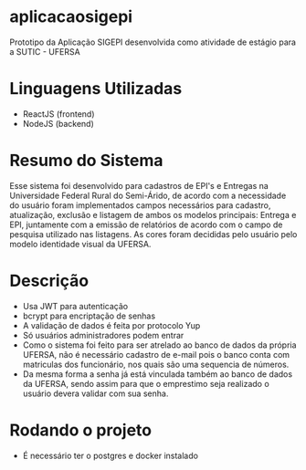 ﻿# aplicacaosigepi
Prototipo da Aplicação SIGEPI desenvolvida como atividade de estágio para a SUTIC - UFERSA

# Linguagens Utilizadas
* ReactJS (frontend)
* NodeJS (backend)

# Resumo do Sistema
Esse sistema foi desenvolvido para cadastros de EPI's e Entregas na Universidade Federal Rural do Semi-Árido, de acordo com a necessidade do usuário foram implementados campos necessários para cadastro, atualização, exclusão e listagem de ambos os modelos principais: Entrega e EPI, juntamente com a emissão de relatórios de acordo com o campo de pesquisa utilizado nas listagens. As cores foram decididas pelo usuário pelo modelo identidade visual da UFERSA.

# Descrição
* Usa JWT para autenticação
* bcrypt para encriptação de senhas
* A validação de dados é feita por protocolo Yup
* Só usuários administradores podem entrar
* Como o sistema foi feito para ser atrelado ao banco de dados da própria UFERSA, não é necessário cadastro de e-mail pois o banco conta com matriculas dos funcionário, nos quais são uma sequencia de números.
* Da mesma forma a senha já está vinculada também ao banco de dados da UFERSA, sendo assim para que o emprestimo seja realizado o usuário devera validar com sua senha.

# Rodando o projeto
* É necessário ter o postgres e docker instalado


